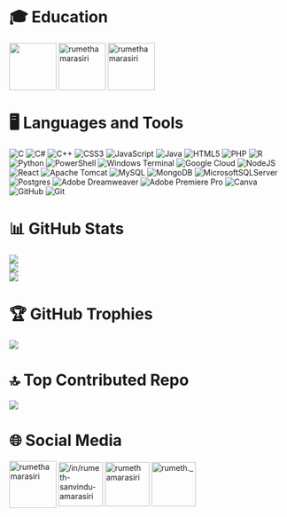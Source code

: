 # 🎓 Education 
<a href="https://en.wikipedia.org/wiki/D._S._Senanayake_College" target="blank"><img align="center" src="https://upload.wikimedia.org/wikipedia/en/thumb/d/d4/D._S._Senanayake_College_crest.png/150px-D._S._Senanayake_College_crest.png" width="85" height="85" /></a>
<a href="https://www.sliit.lk" target="blank"><img align="center" src="https://upload.wikimedia.org/wikipedia/en/a/a6/SLIIT_Logo_Crest.png" alt="rumethamarasiri" width="85" height="85" /></a>
<a href="https://www.kln.ac.lk" target="blank"><img align="center" src="https://upload.wikimedia.org/wikipedia/en/e/e0/Kelaniya.png" alt="rumethamarasiri" width="85" height="85" /></a>
<br>


# 🖥️ Languages and Tools
![C](https://img.shields.io/badge/c-%2300599C.svg?style=for-the-badge&logo=c&logoColor=white) ![C#](https://img.shields.io/badge/c%23-%23239120.svg?style=for-the-badge&logo=csharp&logoColor=white) ![C++](https://img.shields.io/badge/c++-%2300599C.svg?style=for-the-badge&logo=c%2B%2B&logoColor=white) ![CSS3](https://img.shields.io/badge/css3-%231572B6.svg?style=for-the-badge&logo=css3&logoColor=white) ![JavaScript](https://img.shields.io/badge/javascript-%23323330.svg?style=for-the-badge&logo=javascript&logoColor=%23F7DF1E) ![Java](https://img.shields.io/badge/java-%23ED8B00.svg?style=for-the-badge&logo=openjdk&logoColor=white) ![HTML5](https://img.shields.io/badge/html5-%23E34F26.svg?style=for-the-badge&logo=html5&logoColor=white) ![PHP](https://img.shields.io/badge/php-%23777BB4.svg?style=for-the-badge&logo=php&logoColor=white) ![R](https://img.shields.io/badge/r-%23276DC3.svg?style=for-the-badge&logo=r&logoColor=white) ![Python](https://img.shields.io/badge/python-3670A0?style=for-the-badge&logo=python&logoColor=ffdd54) ![PowerShell](https://img.shields.io/badge/PowerShell-%235391FE.svg?style=for-the-badge&logo=powershell&logoColor=white) ![Windows Terminal](https://img.shields.io/badge/Windows%20Terminal-%234D4D4D.svg?style=for-the-badge&logo=windows-terminal&logoColor=white) ![Google Cloud](https://img.shields.io/badge/GoogleCloud-%234285F4.svg?style=for-the-badge&logo=google-cloud&logoColor=white) ![NodeJS](https://img.shields.io/badge/node.js-6DA55F?style=for-the-badge&logo=node.js&logoColor=white) ![React](https://img.shields.io/badge/react-%2320232a.svg?style=for-the-badge&logo=react&logoColor=%2361DAFB) ![Apache Tomcat](https://img.shields.io/badge/apache%20tomcat-%23F8DC75.svg?style=for-the-badge&logo=apache-tomcat&logoColor=black) ![MySQL](https://img.shields.io/badge/mysql-4479A1.svg?style=for-the-badge&logo=mysql&logoColor=white) ![MongoDB](https://img.shields.io/badge/MongoDB-%234ea94b.svg?style=for-the-badge&logo=mongodb&logoColor=white) ![MicrosoftSQLServer](https://img.shields.io/badge/Microsoft%20SQL%20Server-CC2927?style=for-the-badge&logo=microsoft%20sql%20server&logoColor=white) ![Postgres](https://img.shields.io/badge/postgres-%23316192.svg?style=for-the-badge&logo=postgresql&logoColor=white) ![Adobe Dreamweaver](https://img.shields.io/badge/Adobe%20Dreamweaver-FF61F6.svg?style=for-the-badge&logo=Adobe%20Dreamweaver&logoColor=white) ![Adobe Premiere Pro](https://img.shields.io/badge/Adobe%20Premiere%20Pro-9999FF.svg?style=for-the-badge&logo=Adobe%20Premiere%20Pro&logoColor=white) ![Canva](https://img.shields.io/badge/Canva-%2300C4CC.svg?style=for-the-badge&logo=Canva&logoColor=white) ![GitHub](https://img.shields.io/badge/github-%23121011.svg?style=for-the-badge&logo=github&logoColor=white) ![Git](https://img.shields.io/badge/git-%23F05033.svg?style=for-the-badge&logo=git&logoColor=white)


# 📊 GitHub Stats
![](https://github-readme-stats.vercel.app/api?username=rumethamare&theme=dark&hide_border=false&include_all_commits=false&count_private=false)<br/>
![](https://github-readme-streak-stats.herokuapp.com/?user=rumethamare&theme=dark&hide_border=false)<br/>
![](https://github-readme-stats.vercel.app/api/top-langs/?username=rumethamare&theme=dark&hide_border=false&include_all_commits=false&count_private=false&layout=compact)<br>

# 🏆 GitHub Trophies
![](https://github-profile-trophy.vercel.app/?username=rumethamare&theme=radical&no-frame=false&no-bg=true&margin-w=4)<br>

# 🔝 Top Contributed Repo
![](https://github-contributor-stats.vercel.app/api?username=rumethamare&limit=5&theme=dark&combine_all_yearly_contributions=true)<br>

# 🌐 Social Media
<p align="left">
<a href="https://x.com/RumethAmarasiri" target="blank"><img align="center" src="https://upload.wikimedia.org/wikipedia/commons/thumb/b/b7/X_logo.jpg/600px-X_logo.jpg" alt="rumethamarasiri" width="85" height="85" /></a>
<a href="https://www.linkedin.com/in/rumeth-sanvindu-amarasiri-236126272" target="blank"><img align="center" src="https://raw.githubusercontent.com/rahuldkjain/github-profile-readme-generator/master/src/images/icons/Social/linked-in-alt.svg" alt="/in/rumeth-sanvindu-amarasiri" width="80" height="80" /></a>
<a href="https://www.facebook.com/profile.php?id=100086620137400" target="blank"><img align="center" src="https://raw.githubusercontent.com/rahuldkjain/github-profile-readme-generator/master/src/images/icons/Social/facebook.svg" alt="rumeth amarasiri" width="80" height="80" /></a>
<a href="https://instagram.com/rumeth._" target="blank"><img align="center" src="https://raw.githubusercontent.com/rahuldkjain/github-profile-readme-generator/master/src/images/icons/Social/instagram.svg" alt="rumeth._" width="80" height="80" /></a>
</p><br>
